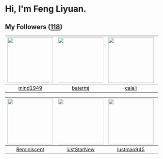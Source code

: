 # Hi, I'm Feng Liyuan.

## My Followers ([118](https://github.com/SunRunAway?tab=followers))

| <img src="https://avatars.githubusercontent.com/u/19871320?v=4" width="150" height="150" /> | <img src="https://avatars.githubusercontent.com/u/250445?v=4" width="150" height="150" /> | <img src="https://avatars.githubusercontent.com/u/15995588?v=4" width="150" height="150" /> | <img src="https://avatars.githubusercontent.com/u/16526001?v=4" width="150" height="150" /> |
| :-----------------------------------------------------------------------------------------: | :---------------------------------------------------------------------------------------: | :-----------------------------------------------------------------------------------------: | :-----------------------------------------------------------------------------------------: |
|                           [mind1949](https://github.com/mind1949)                           |                           [batermj](https://github.com/batermj)                           |                             [calali](https://github.com/calali)                             |                           [stuarthu](https://github.com/stuarthu)                           |

| <img src="https://avatars.githubusercontent.com/u/41809508?v=4" width="150" height="150" /> | <img src="https://avatars.githubusercontent.com/u/18233711?v=4" width="150" height="150" /> | <img src="https://avatars.githubusercontent.com/u/619331?v=4" width="150" height="150" /> | <img src="https://avatars.githubusercontent.com/u/30543181?v=4" width="150" height="150" /> |
| :-----------------------------------------------------------------------------------------: | :-----------------------------------------------------------------------------------------: | :---------------------------------------------------------------------------------------: | :-----------------------------------------------------------------------------------------: |
|                        [Reminiscent](https://github.com/Reminiscent)                        |                        [justStarNew](https://github.com/justStarNew)                        |                        [justmao945](https://github.com/justmao945)                        |                         [LittleFall](https://github.com/LittleFall)                         |